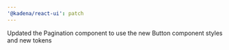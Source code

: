 ```yaml
---
'@kadena/react-ui': patch
---
```


Updated the Pagination component to use the new Button component styles and new
tokens

